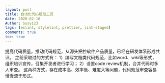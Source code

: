 ```yaml
---
layout: post
title: 自动化代码规范工具
date: 2020-02-16
Author: Susy123
tags: [eslint, stylelint, prettier, lint-staged]
comments: true
toc: true
---
```

提高代码质量，推动代码规范，从源头把控软件产品质量，已经在研发体系形成共识。
之前采取过的方式有：
1）编写文档类代码规范，比如word、wiki等形式，组织培训宣传，召集开发者进行学习；
2）设置code review机制，合并代码时多人审查。
这两种方式，存在成本高、效率低、难度大等问题，代码规范审查容易慢慢流于形式。
